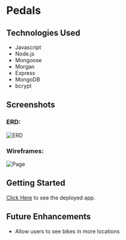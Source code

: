 # Pedals

<!-- An application where users can find bikes to rent as well as trails in the local area. -->

## Technologies Used

- Javascript
- Node.js
- Mongoose
- Morgan
- Express
- MongoDB
- bcrypt

## Screenshots

### ERD:

![ERD]('/')

### Wireframes:

![Page]('/')

## Getting Started

[Click Here]() to see the deployed app.

## Future Enhancements

- Allow users to see bikes in more locations
